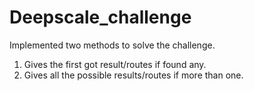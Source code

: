 # Deepscale_challenge
Implemented two methods to solve the challenge.
1. Gives the first got result/routes if found any.
1. Gives all the possible results/routes if more than one.
